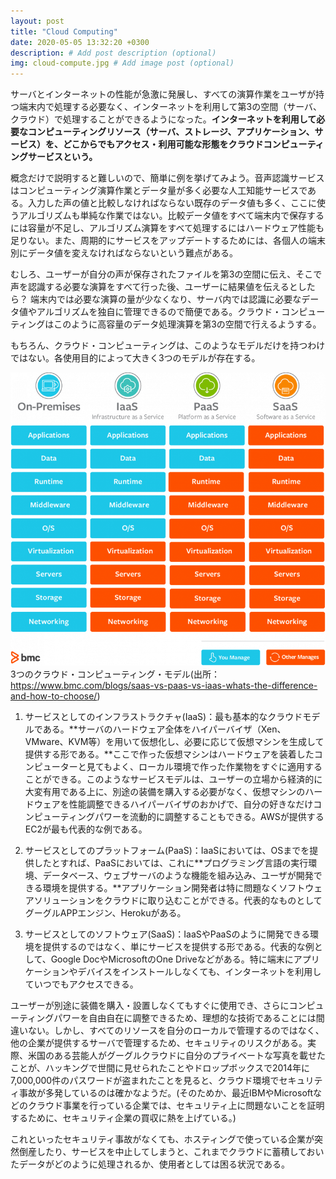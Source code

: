 ```yaml
---
layout: post
title: "Cloud Computing"
date: 2020-05-05 13:32:20 +0300
description: # Add post description (optional)
img: cloud-compute.jpg # Add image post (optional)
---
```


サーバとインターネットの性能が急激に発展し、すべての演算作業をユーザが持つ端末内で処理する必要なく、インターネットを利用して第3の空間（サーバ、クラウド）で処理することができるようになった。**インターネットを利用して必要なコンピューティングリソース（サーバ、ストレージ、アプリケーション、サービス）を、どこからでもアクセス・利用可能な形態をクラウドコンピューティングサービスという。**

概念だけで説明すると難しいので、簡単に例を挙げてみよう。音声認識サービスはコンピューティング演算作業とデータ量が多く必要な人工知能サービスである。入力した声の値と比較しなければならない既存のデータ値も多く、ここに使うアルゴリズムも単純な作業ではない。比較データ値をすべて端末内で保存するには容量が不足し、アルゴリズム演算をすべて処理するにはハードウェア性能も足りない。また、周期的にサービスをアップデートするためには、各個人の端末別にデータ値を変えなければならないという難点がある。

むしろ、ユーザーが自分の声が保存されたファイルを第3の空間に伝え、そこで声を認識する必要な演算をすべて行った後、ユーザーに結果値を伝えるとしたら？
端末内では必要な演算の量が少なくなり、サーバ内では認識に必要なデータ値やアルゴリズムを独自に管理できるので簡便である。クラウド・コンピューティングはこのように高容量のデータ処理演算を第3の空間で行えるようする。

もちろん、クラウド・コンピューティングは、このようなモデルだけを持つわけではない。各使用目的によって大きく3つのモデルが存在する。

![3つのクラウド・コンピューティング・モデル](../assets/img/saas-vs-paas-vs-iaas.png)
3つのクラウド・コンピューティング・モデル(出所：https://www.bmc.com/blogs/saas-vs-paas-vs-iaas-whats-the-difference-and-how-to-choose/)

1. サービスとしてのインフラストラクチャ(IaaS)：最も基本的なクラウドモデルである。**サーバのハードウェア全体をハイパーバイザ（Xen、VMware、KVM等）を用いて仮想化し、必要に応じて仮想マシンを生成して提供する形である。**ここで作った仮想マシンはハードウェアを装着したコンピューターと見てもよく、ローカル環境で作った作業物をすぐに適用することができる。このようなサービスモデルは、ユーザーの立場から経済的に大変有用である上に、別途の装備を購入する必要がなく、仮想マシンのハードウェアを性能調整できるハイパーバイザのおかげで、自分の好きなだけコンピューティングパワーを流動的に調整することもできる。AWSが提供するEC2が最も代表的な例である。

2. サービスとしてのプラットフォーム(PaaS)：IaaSにおいては、OSまでを提供したとすれば、PaaSにおいては、これに**プログラミング言語の実行環境、データベース、ウェブサーバのような機能を組み込み、ユーザが開発できる環境を提供する。**アプリケーション開発者は特に問題なくソフトウェアソリューションをクラウドに取り込むことができる。代表的なものとしてグーグルAPPエンジン、Herokuがある。

3. サービスとしてのソフトウェア(SaaS)：IaaSやPaaSのように開発できる環境を提供するのではなく、単にサービスを提供する形である。代表的な例として、Google DocやMicrosoftのOne Driveなどがある。特に端末にアプリケーションやデバイスをインストールしなくても、インターネットを利用していつでもアクセスできる。

ユーザーが別途に装備を購入・設置しなくてもすぐに使用でき、さらにコンピューティングパワーを自由自在に調整できるため、理想的な技術であることには間違いない。しかし、すべてのリソースを自分のローカルで管理するのではなく、他の企業が提供するサーバで管理するため、セキュリティのリスクがある。実際、米国のある芸能人がグーグルクラウドに自分のプライベートな写真を載せたことが、ハッキングで世間に見せられたことやドロップボックスで2014年に7,000,000件のパスワードが盗まれたことを見ると、クラウド環境でセキュリティ事故が多発しているのは確かなようだ。(そのためか、最近IBMやMicrosoftなどのクラウド事業を行っている企業では、セキュリティ上に問題ないことを証明するために、セキュリティ企業の買収に熱を上げている。)

これといったセキュリティ事故がなくても、ホスティングで使っている企業が突然倒産したり、サービスを中止してしまうと、これまでクラウドに蓄積しておいたデータがどのように処理されるか、使用者としては困る状況である。